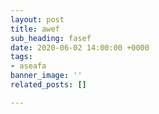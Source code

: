 ```yaml
---
layout: post
title: awef
sub_heading: fasef
date: 2020-06-02 14:00:00 +0000
tags:
- aseafa
banner_image: ''
related_posts: []

---
```

